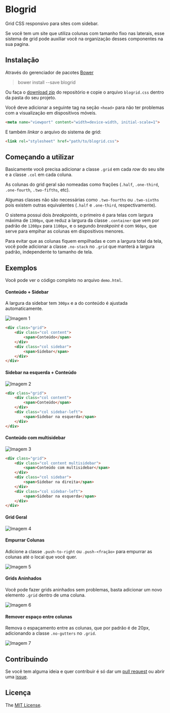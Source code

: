 # Blogrid

Grid CSS responsivo para sites com sidebar.

Se você tem um site que utiliza colunas com tamanho fixo nas laterais, esse
sistema de grid pode auxiliar você na organização desses componentes na sua
pagina.

## Instalação

Através do gerenciador de pacotes [Bower](http://bower.io/)

>bower install --save blogrid

Ou faça o [download zip](https://github.com/andergtk/blogrid/archive/master.zip)
do repositório e copie o arquivo `blogrid.css` dentro da pasta do seu projeto.

Você deve adicionar a seguinte tag na seção `<head>` para não ter problemas com
a visualização em dispositivos móveis.

```html
<meta name="viewport" content="width=device-width, initial-scale=1">
```

E também *linkar* o arquivo do sistema de grid:

```html
<link rel="stylesheet" href="path/to/blogrid.css">
```

## Começando a utilizar

Basicamente você precisa adicionar a classe `.grid` em cada *row* do seu site e a classe `.col` em cada coluna.

As colunas do grid geral são nomeadas como frações (`.half`, `.one-third`,
`.one-fourth`, `.two-fifths`, etc).

Algumas classes não são necessárias como `.two-fourths` ou `.two-sixths` pois
existem outras equivalentes (`.half` e `.one-third`, respectivamente).

O sistema possui dois *breakpoints*, o primeiro é para telas com largura máxima
de `1300px`, que reduz a largura da classe `.container` que vem por padrão de `1200px` para `1100px`, e o segundo *breakpoint* é com `960px`, que serve para empihar as colunas em dispositivos menores.

Para evitar que as colunas fiquem empilhadas e com a largura total da tela, você pode adicionar a classe `.no-stack` no `.grid` que manterá a largura padrão, independente to tamanho de tela.

## Exemplos

Você pode ver o código completo no arquivo `demo.html`.

#### Conteúdo + Sidebar

A largura da sidebar tem `300px` e a do conteúdo é ajustada automaticamente.

![Imagem 1](http://i.imgur.com/VE53rfd.png)

```html
<div class="grid">
	<div class="col content">
		<span>Conteúdo</span>
	</div>
	<div class="col sidebar">
		<span>Sidebar</span>
	</div>
</div>
```

#### Sidebar na esquerda + Conteúdo

![Imagem 2](http://i.imgur.com/FTClEYp.png)

```html
<div class="grid">
	<div class="col content">
		<span>Conteúdo</span>
	</div>
	<div class="col sidebar-left">
		<span>Sidebar na esquerda</span>
	</div>
</div>
```

#### Conteúdo com multisidebar

![Imagem 3](http://i.imgur.com/pZVJwdT.png)

```html
<div class="grid">
	<div class="col content multisidebar">
		<span>Conteúdo com multisidebar</span>
	</div>
	<div class="col sidebar">
		<span>Sidebar na direita</span>
	</div>
	<div class="col sidebar-left">
		<span>Sidebar na esquerda</span>
	</div>
</div>
```

#### Grid Geral

![Imagem 4](http://i.imgur.com/6W3kwRB.png)

#### Empurrar Colunas

Adicione a classe `.push-to-right` ou `.push-<fração>` para empurrar as colunas
até o local que você quer.

![Imagem 5](http://i.imgur.com/JKNOL7Q.png)

#### Grids Aninhados

Você pode fazer grids aninhados sem problemas, basta adicionar um novo elemento
`.grid` dentro de uma coluna.

![Imagem 6](http://i.imgur.com/eZZRj8I.png)

#### Remover espaço entre colunas

Remova o espaçamento entre as colunas, que por padrão é de 20px, adicionando a
classe `.no-gutters` no `.grid`.

![Imagem 7](http://i.imgur.com/sqCAhaE.png)

## Contribuindo

Se você tem alguma ideia e quer contribuir é só dar um [pull request](https://github.com/andergtk/blogrid/pulls)
ou abrir uma [issue](https://github.com/andergtk/blogrid/issues).

## Licença

The [MIT License](LICENSE).
